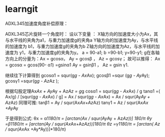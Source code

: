 # learngit


ADXL345加速度角度补偿原理： 
	
ADXL345芯片旋转一个角度时：
设以下变量 ：
X轴方向的加速度大小为Ax，其与水平线的夹角为a1，与重力加速度g的夹角a
Y轴方向的加速度为Ay，与水平线的加速度为 b1，与重力加速度g的夹角为b
Z轴方向的加速度为Az，与水平线的加速度为 y1，与重力加速度g的夹角为y。
a = 90-a1;
b =90-b1;
y=90-y1;
g在各轴方向上的分量为：Ax = gcosα， Ay = gcosβ ， Az = gcosγ；
故可以推得：
Ax = gcosα = gcos(90- α1) =gsinα1 
Ay = gsinβ1 ， Az = gsin γ1.

继续往下计算得到
gcosα1 = squr(g*g - Ax*Ax);
gcosβ1 =squr (g*g - Ay*Ay);
gcosγ1 =squr(g*g - Az*Az );

根据勾股定理Ax*Ax + Ay*Ay + Az*Az = g*g
 cosα1 = squr(g*g - Ax*Ax) / g
 tanα1 =( Ax/g) / [squr(g*g - Ax*Ax) / g] = Ax / squr(g*g - Ax*Ax) = Ax / squr(Ay*Ay + Az*Az) 
 同理可推:
 tanβ1 =  Ay / squr(Ax*Ax+Az*Az) 
 tanγ1 =  Az / squr(Ax*Ax +Ay*Ay

 于是得到公式: 
θx = α1*180/π = [arctan(Ax / squr(Ay*Ay + Az*Az))] *180/π
θy =β1*180/π = [arctan(Ay / squr(Ax*Ax+Az*Az))]*180/π
θz =γ1*180/π = [arctan( Az / squr(Ax*Ax +Ay*Ay))]*180/π)
